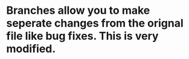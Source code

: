 # Branches allow you to make seperate changes from the orignal file like bug fixes. This is very modified. 